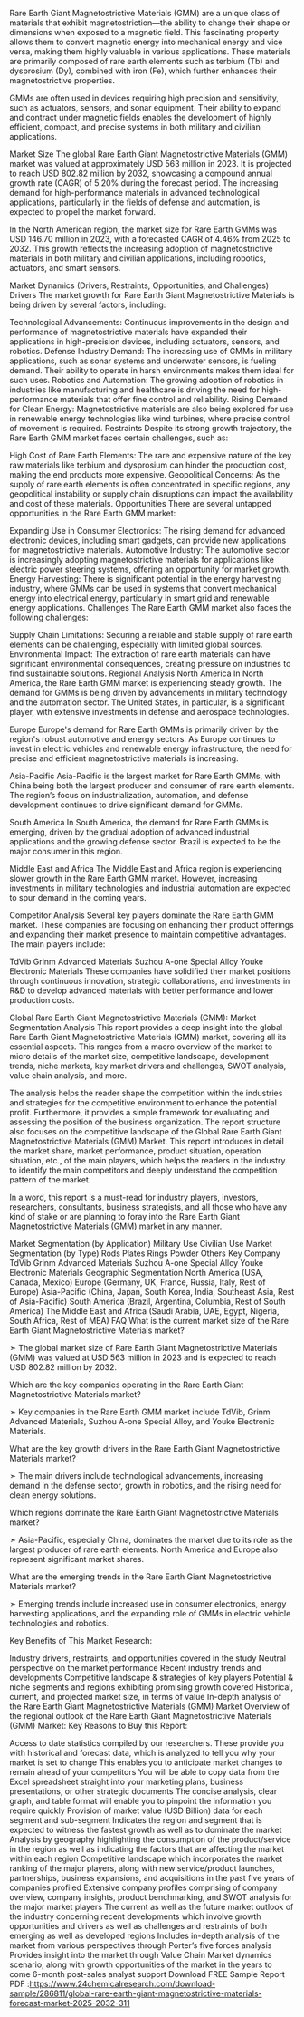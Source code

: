 Rare Earth Giant Magnetostrictive Materials (GMM) are a unique class of materials that exhibit magnetostriction—the ability to change their shape or dimensions when exposed to a magnetic field. This fascinating property allows them to convert magnetic energy into mechanical energy and vice versa, making them highly valuable in various applications. These materials are primarily composed of rare earth elements such as terbium (Tb) and dysprosium (Dy), combined with iron (Fe), which further enhances their magnetostrictive properties.

GMMs are often used in devices requiring high precision and sensitivity, such as actuators, sensors, and sonar equipment. Their ability to expand and contract under magnetic fields enables the development of highly efficient, compact, and precise systems in both military and civilian applications.

Market Size
The global Rare Earth Giant Magnetostrictive Materials (GMM) market was valued at approximately USD 563 million in 2023. It is projected to reach USD 802.82 million by 2032, showcasing a compound annual growth rate (CAGR) of 5.20% during the forecast period. The increasing demand for high-performance materials in advanced technological applications, particularly in the fields of defense and automation, is expected to propel the market forward.

In the North American region, the market size for Rare Earth GMMs was USD 146.70 million in 2023, with a forecasted CAGR of 4.46% from 2025 to 2032. This growth reflects the increasing adoption of magnetostrictive materials in both military and civilian applications, including robotics, actuators, and smart sensors.

Market Dynamics (Drivers, Restraints, Opportunities, and Challenges)
Drivers
The market growth for Rare Earth Giant Magnetostrictive Materials is being driven by several factors, including:

Technological Advancements: Continuous improvements in the design and performance of magnetostrictive materials have expanded their applications in high-precision devices, including actuators, sensors, and robotics.
Defense Industry Demand: The increasing use of GMMs in military applications, such as sonar systems and underwater sensors, is fueling demand. Their ability to operate in harsh environments makes them ideal for such uses.
Robotics and Automation: The growing adoption of robotics in industries like manufacturing and healthcare is driving the need for high-performance materials that offer fine control and reliability.
Rising Demand for Clean Energy: Magnetostrictive materials are also being explored for use in renewable energy technologies like wind turbines, where precise control of movement is required.
Restraints
Despite its strong growth trajectory, the Rare Earth GMM market faces certain challenges, such as:

High Cost of Rare Earth Elements: The rare and expensive nature of the key raw materials like terbium and dysprosium can hinder the production cost, making the end products more expensive.
Geopolitical Concerns: As the supply of rare earth elements is often concentrated in specific regions, any geopolitical instability or supply chain disruptions can impact the availability and cost of these materials.
Opportunities
There are several untapped opportunities in the Rare Earth GMM market:

Expanding Use in Consumer Electronics: The rising demand for advanced electronic devices, including smart gadgets, can provide new applications for magnetostrictive materials.
Automotive Industry: The automotive sector is increasingly adopting magnetostrictive materials for applications like electric power steering systems, offering an opportunity for market growth.
Energy Harvesting: There is significant potential in the energy harvesting industry, where GMMs can be used in systems that convert mechanical energy into electrical energy, particularly in smart grid and renewable energy applications.
Challenges
The Rare Earth GMM market also faces the following challenges:

Supply Chain Limitations: Securing a reliable and stable supply of rare earth elements can be challenging, especially with limited global sources.
Environmental Impact: The extraction of rare earth materials can have significant environmental consequences, creating pressure on industries to find sustainable solutions.
Regional Analysis
North America
In North America, the Rare Earth GMM market is experiencing steady growth. The demand for GMMs is being driven by advancements in military technology and the automation sector. The United States, in particular, is a significant player, with extensive investments in defense and aerospace technologies.

Europe
Europe's demand for Rare Earth GMMs is primarily driven by the region's robust automotive and energy sectors. As Europe continues to invest in electric vehicles and renewable energy infrastructure, the need for precise and efficient magnetostrictive materials is increasing.

Asia-Pacific
Asia-Pacific is the largest market for Rare Earth GMMs, with China being both the largest producer and consumer of rare earth elements. The region’s focus on industrialization, automation, and defense development continues to drive significant demand for GMMs.

South America
In South America, the demand for Rare Earth GMMs is emerging, driven by the gradual adoption of advanced industrial applications and the growing defense sector. Brazil is expected to be the major consumer in this region.

Middle East and Africa
The Middle East and Africa region is experiencing slower growth in the Rare Earth GMM market. However, increasing investments in military technologies and industrial automation are expected to spur demand in the coming years.

Competitor Analysis 
Several key players dominate the Rare Earth GMM market. These companies are focusing on enhancing their product offerings and expanding their market presence to maintain competitive advantages. The main players include:

TdVib
Grinm Advanced Materials
Suzhou A-one Special Alloy
Youke Electronic Materials
These companies have solidified their market positions through continuous innovation, strategic collaborations, and investments in R&D to develop advanced materials with better performance and lower production costs.

Global Rare Earth Giant Magnetostrictive Materials (GMM): Market Segmentation Analysis
This report provides a deep insight into the global Rare Earth Giant Magnetostrictive Materials (GMM) market, covering all its essential aspects. This ranges from a macro overview of the market to micro details of the market size, competitive landscape, development trends, niche markets, key market drivers and challenges, SWOT analysis, value chain analysis, and more.

The analysis helps the reader shape the competition within the industries and strategies for the competitive environment to enhance the potential profit. Furthermore, it provides a simple framework for evaluating and assessing the position of the business organization. The report structure also focuses on the competitive landscape of the Global Rare Earth Giant Magnetostrictive Materials (GMM) Market. This report introduces in detail the market share, market performance, product situation, operation situation, etc., of the main players, which helps the readers in the industry to identify the main competitors and deeply understand the competition pattern of the market.

In a word, this report is a must-read for industry players, investors, researchers, consultants, business strategists, and all those who have any kind of stake or are planning to foray into the Rare Earth Giant Magnetostrictive Materials (GMM) market in any manner.

Market Segmentation (by Application)
Military Use
Civilian Use
Market Segmentation (by Type)
Rods
Plates
Rings
Powder
Others
Key Company
TdVib
Grinm Advanced Materials
Suzhou A-one Special Alloy
Youke Electronic Materials
Geographic Segmentation
North America (USA, Canada, Mexico)
Europe (Germany, UK, France, Russia, Italy, Rest of Europe)
Asia-Pacific (China, Japan, South Korea, India, Southeast Asia, Rest of Asia-Pacific)
South America (Brazil, Argentina, Columbia, Rest of South America)
The Middle East and Africa (Saudi Arabia, UAE, Egypt, Nigeria, South Africa, Rest of MEA)
FAQ 
What is the current market size of the Rare Earth Giant Magnetostrictive Materials market?

➣ The global market size of Rare Earth Giant Magnetostrictive Materials (GMM) was valued at USD 563 million in 2023 and is expected to reach USD 802.82 million by 2032.

Which are the key companies operating in the Rare Earth Giant Magnetostrictive Materials market?

➣ Key companies in the Rare Earth GMM market include TdVib, Grinm Advanced Materials, Suzhou A-one Special Alloy, and Youke Electronic Materials.

What are the key growth drivers in the Rare Earth Giant Magnetostrictive Materials market?

➣ The main drivers include technological advancements, increasing demand in the defense sector, growth in robotics, and the rising need for clean energy solutions.

Which regions dominate the Rare Earth Giant Magnetostrictive Materials market?

➣ Asia-Pacific, especially China, dominates the market due to its role as the largest producer of rare earth elements. North America and Europe also represent significant market shares.

What are the emerging trends in the Rare Earth Giant Magnetostrictive Materials market?

➣ Emerging trends include increased use in consumer electronics, energy harvesting applications, and the expanding role of GMMs in electric vehicle technologies and robotics.

Key Benefits of This Market Research:

Industry drivers, restraints, and opportunities covered in the study
Neutral perspective on the market performance
Recent industry trends and developments
Competitive landscape & strategies of key players
Potential & niche segments and regions exhibiting promising growth covered
Historical, current, and projected market size, in terms of value
In-depth analysis of the Rare Earth Giant Magnetostrictive Materials (GMM) Market
Overview of the regional outlook of the Rare Earth Giant Magnetostrictive Materials (GMM) Market:
Key Reasons to Buy this Report:

Access to date statistics compiled by our researchers. These provide you with historical and forecast data, which is analyzed to tell you why your market is set to change
This enables you to anticipate market changes to remain ahead of your competitors
You will be able to copy data from the Excel spreadsheet straight into your marketing plans, business presentations, or other strategic documents
The concise analysis, clear graph, and table format will enable you to pinpoint the information you require quickly
Provision of market value (USD Billion) data for each segment and sub-segment
Indicates the region and segment that is expected to witness the fastest growth as well as to dominate the market
Analysis by geography highlighting the consumption of the product/service in the region as well as indicating the factors that are affecting the market within each region
Competitive landscape which incorporates the market ranking of the major players, along with new service/product launches, partnerships, business expansions, and acquisitions in the past five years of companies profiled
Extensive company profiles comprising of company overview, company insights, product benchmarking, and SWOT analysis for the major market players
The current as well as the future market outlook of the industry concerning recent developments which involve growth opportunities and drivers as well as challenges and restraints of both emerging as well as developed regions
Includes in-depth analysis of the market from various perspectives through Porter’s five forces analysis
Provides insight into the market through Value Chain
Market dynamics scenario, along with growth opportunities of the market in the years to come
6-month post-sales analyst support
Download FREE Sample Report PDF :https://www.24chemicalresearch.com/download-sample/286811/global-rare-earth-giant-magnetostrictive-materials-forecast-market-2025-2032-311
